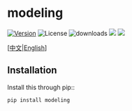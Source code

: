 modeling
=======================

[![Version](https://img.shields.io/pypi/v/modeling)](https://pypi.org/project/modeling/)
![License](https://img.shields.io/github/license/h-WAVES/Mathmodel)
![downloads](https://img.shields.io/github/downloads/h-WAVES/Mathmodel/total)
![](https://img.shields.io/badge/keras-tensorflow-blue.svg)
![](https://img.shields.io/badge/keras-tf.keras-blue.svg)


\[[中文](https://github.com/h-WAVES/Mathmodel/blob/main/README.zh-CN.md)|[English](https://github.com/h-WAVES/Mathmodel/blob/main/README.md)\]

Installation
------------

Install this through pip::

    pip install modeling
    
 


